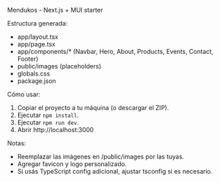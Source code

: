 Mendukos - Next.js + MUI starter

Estructura generada:
- app/layout.tsx
- app/page.tsx
- app/components/* (Navbar, Hero, About, Products, Events, Contact, Footer)
- public/images (placeholders)
- globals.css
- package.json

Cómo usar:
1. Copiar el proyecto a tu máquina (o descargar el ZIP).
2. Ejecutar `npm install`.
3. Ejecutar `npm run dev`.
4. Abrir http://localhost:3000

Notas:
- Reemplazar las imágenes en /public/images por las tuyas.
- Agregar favicon y logo personalizado.
- Si usás TypeScript config adicional, ajustar tsconfig si es necesario.
